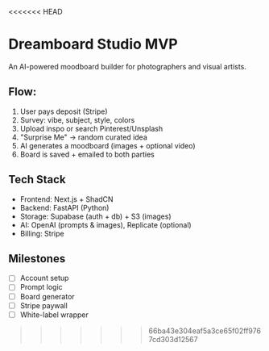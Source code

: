 <<<<<<< HEAD
# Dreamboard Studio MVP

An AI-powered moodboard builder for photographers and visual artists.

## Flow:
1. User pays deposit (Stripe)
2. Survey: vibe, subject, style, colors
3. Upload inspo or search Pinterest/Unsplash
4. "Surprise Me" → random curated idea
5. AI generates a moodboard (images + optional video)
6. Board is saved + emailed to both parties

## Tech Stack
- Frontend: Next.js + ShadCN
- Backend: FastAPI (Python)
- Storage: Supabase (auth + db) + S3 (images)
- AI: OpenAI (prompts & images), Replicate (optional)
- Billing: Stripe

## Milestones
- [ ] Account setup
- [ ] Prompt logic
- [ ] Board generator
- [ ] Stripe paywall
- [ ] White-label wrapper
>>>>>>> 66ba43e304eaf5a3ce65f02ff9767cd303d12567
